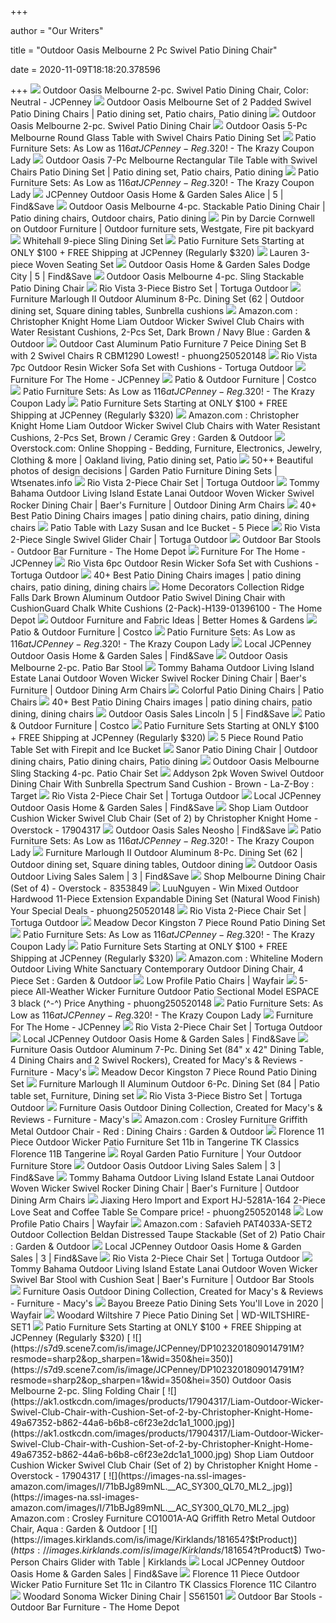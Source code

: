 +++
        
author = "Our Writers"
        
title = "Outdoor Oasis Melbourne 2 Pc Swivel Patio Dining Chair"
        
date = 2020-11-09T18:18:20.378596
        
+++
[ ![](https://s7d9.scene7.com/is/image/JCPenney/DP0803201717125379M?resmode=sharp2&op_sharpen=1&wid=550&hei=550)](https://s7d9.scene7.com/is/image/JCPenney/DP0803201717125379M?resmode=sharp2&op_sharpen=1&wid=550&hei=550) Outdoor Oasis Melbourne 2-pc. Swivel Patio Dining Chair, Color: Neutral -  JCPenney
[ ![](https://i.pinimg.com/originals/a1/54/76/a15476f069064b93f614dbea970d1fc1.jpg)](https://i.pinimg.com/originals/a1/54/76/a15476f069064b93f614dbea970d1fc1.jpg) Outdoor Oasis Melbourne Set of 2 Padded Swivel Patio Dining Chairs | Patio  dining set, Patio chairs, Patio dining
[ ![](https://s7d9.scene7.com/is/image/JCPenney/DP0803201717125379M)](https://s7d9.scene7.com/is/image/JCPenney/DP0803201717125379M) Outdoor Oasis Melbourne 2-pc. Swivel Patio Dining Chair
[ ![](https://s7d9.scene7.com/is/image/JCPenney/DP1116201809013776M?resmode=sharp2&op_sharpen=1&wid=350&hei=350)](https://s7d9.scene7.com/is/image/JCPenney/DP1116201809013776M?resmode=sharp2&op_sharpen=1&wid=350&hei=350) Outdoor Oasis 5-Pc Melbourne Round Glass Table with Swivel Chairs Patio  Dining Set
[ ![](https://prod-cdn-thekrazycouponlady.imgix.net/wp-content/uploads/2019/04/jcpenney-oasis-outdoor-furniture-swivel-chair-set-040419a-1554400177.jpg?auto=compress,format&fit=max)](https://prod-cdn-thekrazycouponlady.imgix.net/wp-content/uploads/2019/04/jcpenney-oasis-outdoor-furniture-swivel-chair-set-040419a-1554400177.jpg?auto=compress,format&fit=max) Patio Furniture Sets: As Low as $116 at JCPenney - Reg.$320! - The Krazy  Coupon Lady
[ ![](https://i.pinimg.com/474x/56/8d/be/568dbeab7ff693e913b7a4e5f0005aa2.jpg)](https://i.pinimg.com/474x/56/8d/be/568dbeab7ff693e913b7a4e5f0005aa2.jpg) Outdoor Oasis 7-Pc Melbourne Rectangular Tile Table with Swivel Chairs  Patio Dining Set | Patio dining set, Patio chairs, Patio dining
[ ![](https://prod-cdn-thekrazycouponlady.imgix.net/wp-content/uploads/2019/04/jcpenney-oasis-outdoor-3-pc-040419b-1554400171.jpg?auto=compress,format&fit=max)](https://prod-cdn-thekrazycouponlady.imgix.net/wp-content/uploads/2019/04/jcpenney-oasis-outdoor-3-pc-040419b-1554400171.jpg?auto=compress,format&fit=max) Patio Furniture Sets: As Low as $116 at JCPenney - Reg.$320! - The Krazy  Coupon Lady
[ ![](http://imagecdn-0.findnsave.com/71/25981376-214x214)](http://imagecdn-0.findnsave.com/71/25981376-214x214) JCPenney Outdoor Oasis Home & Garden Sales Alice | 5 | Find&Save
[ ![](https://i.pinimg.com/474x/f0/16/3a/f0163ab37b9aa7172f0eb9111bc2c931.jpg)](https://i.pinimg.com/474x/f0/16/3a/f0163ab37b9aa7172f0eb9111bc2c931.jpg) Outdoor Oasis Melbourne 4-pc. Stackable Patio Dining Chair | Patio dining  chairs, Outdoor chairs, Patio dining
[ ![](https://i.pinimg.com/originals/78/19/53/781953a5ff331c1314e1e2b72ef6cbb7.jpg)](https://i.pinimg.com/originals/78/19/53/781953a5ff331c1314e1e2b72ef6cbb7.jpg) Pin by Darcie Cornwell on Outdoor Furniture | Outdoor furniture sets,  Westgate, Fire pit backyard
[ ![](https://content.syndigo.com/legacy/sp/a/vYM8Meqo_B.jpg)](https://content.syndigo.com/legacy/sp/a/vYM8Meqo_B.jpg) Whitehall 9-piece Sling Dining Set
[ ![](https://135dip1kp5pb1hxer93f2f2i-wpengine.netdna-ssl.com/wp-content/uploads/2019/04/Site-Template-Page-2d-660x221.jpg)](https://135dip1kp5pb1hxer93f2f2i-wpengine.netdna-ssl.com/wp-content/uploads/2019/04/Site-Template-Page-2d-660x221.jpg) Patio Furniture Sets Starting at ONLY $100 + FREE Shipping at JCPenney  (Regularly $320)
[ ![](https://images.costco-static.com/ImageDelivery/imageService?profileId=12026540&itemId=1902294-847&recipeName=680)](https://images.costco-static.com/ImageDelivery/imageService?profileId=12026540&itemId=1902294-847&recipeName=680) Lauren 3-piece Woven Seating Set
[ ![](http://imagecdn-3.findnsave.com/58/25763587-214x214)](http://imagecdn-3.findnsave.com/58/25763587-214x214) Outdoor Oasis Home & Garden Sales Dodge City | 5 | Find&Save
[ ![](https://s7d9.scene7.com/is/image/JCPenney/DP0818201717210718M)](https://s7d9.scene7.com/is/image/JCPenney/DP0818201717210718M) Outdoor Oasis Melbourne 4-pc. Sling Stackable Patio Dining Chair
[ ![](https://cdn3.volusion.com/jxbvj.ktrsm/v/vspfiles/photos/RIO-3PC-BIS-SET-5.jpg?v-cache=1603457047)](https://cdn3.volusion.com/jxbvj.ktrsm/v/vspfiles/photos/RIO-3PC-BIS-SET-5.jpg?v-cache=1603457047) Rio Vista 3-Piece Bistro Set | Tortuga Outdoor
[ ![](https://i.pinimg.com/564x/cc/ea/b2/cceab2a67b8ec0121ea9beb75e4880eb.jpg)](https://i.pinimg.com/564x/cc/ea/b2/cceab2a67b8ec0121ea9beb75e4880eb.jpg) Furniture Marlough II Outdoor Aluminum 8-Pc. Dining Set (62 | Outdoor  dining set, Square dining tables, Sunbrella cushions
[ ![](https://images-na.ssl-images-amazon.com/images/I/81kewsiC5fL._AC_SL1500_.jpg)](https://images-na.ssl-images-amazon.com/images/I/81kewsiC5fL._AC_SL1500_.jpg) Amazon.com : Christopher Knight Home Liam Outdoor Wicker Swivel Club Chairs  with Water Resistant Cushions, 2-Pcs Set, Dark Brown / Navy Blue : Garden &  Outdoor
[ ![](http://ecx.images-amazon.com/images/I/51cSd3Z9smL.jpg)](http://ecx.images-amazon.com/images/I/51cSd3Z9smL.jpg) Outdoor Cast Aluminum Patio Furniture 7 Peice Dining Set B with 2 Swivel  Chairs R CBM1290 Lowest! - phuong250520148
[ ![](https://cdn3.volusion.com/jxbvj.ktrsm/v/vspfiles/photos/RIO-7PC-SOFA-2.jpg?v-cache=1556887843)](https://cdn3.volusion.com/jxbvj.ktrsm/v/vspfiles/photos/RIO-7PC-SOFA-2.jpg?v-cache=1556887843) Rio Vista 7pc Outdoor Resin Wicker Sofa Set with Cushions - Tortuga Outdoor
[ ![](https://s7d4.scene7.com/is/image/JCPenney/DP0704201907022594M.tif?wid=350&hei=350&op_usm=.4,.8,0,0&resmode=sharp2)](https://s7d4.scene7.com/is/image/JCPenney/DP0704201907022594M.tif?wid=350&hei=350&op_usm=.4,.8,0,0&resmode=sharp2) Furniture For The Home - JCPenney
[ ![](https://images.costco-static.com/ImageDelivery/imageService?profileId=12026540&imageId=1902267-847__1&recipeName=350)](https://images.costco-static.com/ImageDelivery/imageService?profileId=12026540&imageId=1902267-847__1&recipeName=350) Patio & Outdoor Furniture | Costco
[ ![](https://prod-cdn-thekrazycouponlady.imgix.net/wp-content/uploads/2019/04/jcpenney-crosley-3-pc-conversation-set-040419-1554400169.jpg?auto=compress,format&fit=max)](https://prod-cdn-thekrazycouponlady.imgix.net/wp-content/uploads/2019/04/jcpenney-crosley-3-pc-conversation-set-040419-1554400169.jpg?auto=compress,format&fit=max) Patio Furniture Sets: As Low as $116 at JCPenney - Reg.$320! - The Krazy  Coupon Lady
[ ![](https://135dip1kp5pb1hxer93f2f2i-wpengine.netdna-ssl.com/wp-content/uploads/2019/04/Patio-Furniture-Sets-3-660x370.jpg)](https://135dip1kp5pb1hxer93f2f2i-wpengine.netdna-ssl.com/wp-content/uploads/2019/04/Patio-Furniture-Sets-3-660x370.jpg) Patio Furniture Sets Starting at ONLY $100 + FREE Shipping at JCPenney  (Regularly $320)
[ ![](https://images-na.ssl-images-amazon.com/images/I/81PURZphXTL._AC_SL1500_.jpg)](https://images-na.ssl-images-amazon.com/images/I/81PURZphXTL._AC_SL1500_.jpg) Amazon.com : Christopher Knight Home Liam Outdoor Wicker Swivel Club Chairs  with Water Resistant Cushions, 2-Pcs Set, Brown / Ceramic Grey : Garden &  Outdoor
[ ![](https://i.pinimg.com/originals/a3/68/66/a36866a2b3a9ce7cfb8cfce5ec1f8310.jpg)](https://i.pinimg.com/originals/a3/68/66/a36866a2b3a9ce7cfb8cfce5ec1f8310.jpg) Overstock.com: Online Shopping - Bedding, Furniture, Electronics, Jewelry,  Clothing & more | Oakland living, Patio dining set, Patio
[ ![](https://c.shld.net/rpx/i/s/i/spin/10000346/prod_1765513012??hei=64&wid=64&qlt=50)](https://c.shld.net/rpx/i/s/i/spin/10000346/prod_1765513012??hei=64&wid=64&qlt=50) 50++ Beautiful photos of design decisions | Garden Patio Furniture Dining  Sets | Wtsenates.info
[ ![](https://cdn3.volusion.com/jxbvj.ktrsm/v/vspfiles/photos/RIO-2PC-CHAIR-SET-5.jpg?v-cache=1603456985)](https://cdn3.volusion.com/jxbvj.ktrsm/v/vspfiles/photos/RIO-2PC-CHAIR-SET-5.jpg?v-cache=1603456985) Rio Vista 2-Piece Chair Set | Tortuga Outdoor
[ ![](https://imageresizer.furnituredealer.net/img/remote/images.furnituredealer.net/img/products%2Ftommy_bahama_outdoor_living%2Fcolor%2Fisland%20estate%20lanai_3170-13sr%2Bcs3170-13sr-b0.jpg?width=878&height=600&scale=both&trim.threshold=80)](https://imageresizer.furnituredealer.net/img/remote/images.furnituredealer.net/img/products%2Ftommy_bahama_outdoor_living%2Fcolor%2Fisland%20estate%20lanai_3170-13sr%2Bcs3170-13sr-b0.jpg?width=878&height=600&scale=both&trim.threshold=80) Tommy Bahama Outdoor Living Island Estate Lanai Outdoor Woven Wicker Swivel  Rocker Dining Chair | Baer's Furniture | Outdoor Dining Arm Chairs
[ ![](https://i.pinimg.com/236x/e4/fc/52/e4fc520497707e5cf46c45c074fb7ddc.jpg)](https://i.pinimg.com/236x/e4/fc/52/e4fc520497707e5cf46c45c074fb7ddc.jpg) 40+ Best Patio Dining Chairs images | patio dining chairs, patio dining, dining  chairs
[ ![](http://www.furnitureforpatio.com/images/products/detail/mdathena60deluxe.jpg)](http://www.furnitureforpatio.com/images/products/detail/mdathena60deluxe.jpg) Patio Table with Lazy Susan and Ice Bucket - 5 Piece
[ ![](https://cdn3.volusion.com/jxbvj.ktrsm/v/vspfiles/photos/RIO-SWV-GLDR-CHAIR-13.jpg?v-cache=1603887741)](https://cdn3.volusion.com/jxbvj.ktrsm/v/vspfiles/photos/RIO-SWV-GLDR-CHAIR-13.jpg?v-cache=1603887741) Rio Vista 2-Piece Single Swivel Glider Chair | Tortuga Outdoor
[ ![](https://images.homedepot-static.com/productImages/b488bb59-f52d-4d72-83d7-1c01ab738785/svn/nuu-garden-outdoor-bar-stools-db136j-64_400.jpg)](https://images.homedepot-static.com/productImages/b488bb59-f52d-4d72-83d7-1c01ab738785/svn/nuu-garden-outdoor-bar-stools-db136j-64_400.jpg) Outdoor Bar Stools - Outdoor Bar Furniture - The Home Depot
[ ![](https://s7d4.scene7.com/is/image/JCPenney/DP0831201815012767M.tif?wid=350&hei=350&op_usm=.4,.8,0,0&resmode=sharp2)](https://s7d4.scene7.com/is/image/JCPenney/DP0831201815012767M.tif?wid=350&hei=350&op_usm=.4,.8,0,0&resmode=sharp2) Furniture For The Home - JCPenney
[ ![](https://cdn3.volusion.com/jxbvj.ktrsm/v/vspfiles/photos/RIO-6PC-SOFA-2.jpg?v-cache=1556867710)](https://cdn3.volusion.com/jxbvj.ktrsm/v/vspfiles/photos/RIO-6PC-SOFA-2.jpg?v-cache=1556867710) Rio Vista 6pc Outdoor Resin Wicker Sofa Set with Cushions - Tortuga Outdoor
[ ![](https://i.pinimg.com/236x/0b/5d/71/0b5d71c7301ff428733e3596b39808e3.jpg)](https://i.pinimg.com/236x/0b/5d/71/0b5d71c7301ff428733e3596b39808e3.jpg) 40+ Best Patio Dining Chairs images | patio dining chairs, patio dining, dining  chairs
[ ![](https://images.homedepot-static.com/productImages/9fcb4420-c40f-4ede-8136-cc2adbdb9aa4/svn/home-decorators-collection-outdoor-dining-chairs-h139-01396100-64_1000.jpg)](https://images.homedepot-static.com/productImages/9fcb4420-c40f-4ede-8136-cc2adbdb9aa4/svn/home-decorators-collection-outdoor-dining-chairs-h139-01396100-64_1000.jpg) Home Decorators Collection Ridge Falls Dark Brown Aluminum Outdoor Patio  Swivel Dining Chair with CushionGuard Chalk White Cushions (2-Pack)-H139-01396100  - The Home Depot
[ ![](https://imagesvc.meredithcorp.io/v3/mm/image?q=85&c=sc&poi=face&w=550&h=288&url=https%3A%2F%2Fstatic.onecms.io%2Fwp-content%2Fuploads%2Fsites%2F37%2F2016%2F04%2F15213734%2F101787214.jpg)](https://imagesvc.meredithcorp.io/v3/mm/image?q=85&c=sc&poi=face&w=550&h=288&url=https%3A%2F%2Fstatic.onecms.io%2Fwp-content%2Fuploads%2Fsites%2F37%2F2016%2F04%2F15213734%2F101787214.jpg) Outdoor Furniture and Fabric Ideas | Better Homes & Gardens
[ ![](https://images.costco-static.com/ImageDelivery/imageService?profileId=12026540&imageId=100407059-847__1&recipeName=350)](https://images.costco-static.com/ImageDelivery/imageService?profileId=12026540&imageId=100407059-847__1&recipeName=350) Patio & Outdoor Furniture | Costco
[ ![](https://prod-cdn-thekrazycouponlady.imgix.net/wp-content/uploads/2019/04/jcpenney-oasis-outdoor-3-pc-040419a-1554400174.jpg?auto=compress,format&fit=max)](https://prod-cdn-thekrazycouponlady.imgix.net/wp-content/uploads/2019/04/jcpenney-oasis-outdoor-3-pc-040419a-1554400174.jpg?auto=compress,format&fit=max) Patio Furniture Sets: As Low as $116 at JCPenney - Reg.$320! - The Krazy  Coupon Lady
[ ![](http://imagecdn-3.findnsave.com/98/25767815-300x255)](http://imagecdn-3.findnsave.com/98/25767815-300x255) Local JCPenney Outdoor Oasis Home & Garden Sales | Find&Save
[ ![](https://s7d9.scene7.com/is/image/JCPenney/DP0204202007020969M)](https://s7d9.scene7.com/is/image/JCPenney/DP0204202007020969M) Outdoor Oasis Melbourne 2-pc. Patio Bar Stool
[ ![](https://imageresizer.furnituredealer.net/img/remote/images.furnituredealer.net/img/products%2Ftommy_bahama_outdoor_living%2Fcolor%2Fisland%20estate%20lanai_3170-13sr%2Bcs3170-13sr-b0.jpg?w=300&h=300&trim.threshold=80)](https://imageresizer.furnituredealer.net/img/remote/images.furnituredealer.net/img/products%2Ftommy_bahama_outdoor_living%2Fcolor%2Fisland%20estate%20lanai_3170-13sr%2Bcs3170-13sr-b0.jpg?w=300&h=300&trim.threshold=80) Tommy Bahama Outdoor Living Island Estate Lanai Outdoor Woven Wicker Swivel  Rocker Dining Chair | Baer's Furniture | Outdoor Dining Arm Chairs
[ ![](https://scene7.samsclub.com/is/image/samsclub/0019144000119_A?wid=280&hei=280)](https://scene7.samsclub.com/is/image/samsclub/0019144000119_A?wid=280&hei=280) Colorful Patio Dining Chairs | Patio Chairs
[ ![](https://i.pinimg.com/236x/4b/d2/6b/4bd26bb37c6bcbd10148d9a72e97dc0a--outdoor-dining-furniture-patio-dining-sets.jpg)](https://i.pinimg.com/236x/4b/d2/6b/4bd26bb37c6bcbd10148d9a72e97dc0a--outdoor-dining-furniture-patio-dining-sets.jpg) 40+ Best Patio Dining Chairs images | patio dining chairs, patio dining, dining  chairs
[ ![](http://imagecdn-2.findnsave.com/275/25772878-214x214)](http://imagecdn-2.findnsave.com/275/25772878-214x214) Outdoor Oasis Sales Lincoln | 5 | Find&Save
[ ![](https://images.costco-static.com/ImageDelivery/imageService?profileId=12026540&imageId=100323756-847__1&recipeName=350)](https://images.costco-static.com/ImageDelivery/imageService?profileId=12026540&imageId=100323756-847__1&recipeName=350) Patio & Outdoor Furniture | Costco
[ ![](https://135dip1kp5pb1hxer93f2f2i-wpengine.netdna-ssl.com/wp-content/uploads/2019/04/Site-Template-Page-4a-660x210.jpg)](https://135dip1kp5pb1hxer93f2f2i-wpengine.netdna-ssl.com/wp-content/uploads/2019/04/Site-Template-Page-4a-660x210.jpg) Patio Furniture Sets Starting at ONLY $100 + FREE Shipping at JCPenney  (Regularly $320)
[ ![](http://www.furnitureforpatio.com/images/products/detail/mdi1621set.jpg)](http://www.furnitureforpatio.com/images/products/detail/mdi1621set.jpg) 5 Piece Round Patio Table Set with Firepit and Ice Bucket
[ ![](https://i.pinimg.com/originals/87/62/6f/87626ffbc34f971268cb79377aba9052.jpg)](https://i.pinimg.com/originals/87/62/6f/87626ffbc34f971268cb79377aba9052.jpg) Sanor Patio Dining Chair | Outdoor dining chairs, Patio dining chairs, Patio  dining
[ ![](https://s7d9.scene7.com/is/image/JCPenney/DP0831201815012635M)](https://s7d9.scene7.com/is/image/JCPenney/DP0831201815012635M) Outdoor Oasis Melbourne Sling Stacking 4-pc. Patio Chair Set
[ ![](https://target.scene7.com/is/image/Target/GUEST_718d1c2b-4efa-4065-8f15-8ca2b5f5a9d3?wid=488&hei=488&fmt=pjpeg)](https://target.scene7.com/is/image/Target/GUEST_718d1c2b-4efa-4065-8f15-8ca2b5f5a9d3?wid=488&hei=488&fmt=pjpeg) Addyson 2pk Woven Swivel Outdoor Dining Chair With Sunbrella Spectrum Sand  Cushion - Brown - La-Z-Boy : Target
[ ![](https://cdn3.volusion.com/jxbvj.ktrsm/v/vspfiles/photos/RIO-2PC-CHAIR-SET-6.jpg?v-cache=1603456985)](https://cdn3.volusion.com/jxbvj.ktrsm/v/vspfiles/photos/RIO-2PC-CHAIR-SET-6.jpg?v-cache=1603456985) Rio Vista 2-Piece Chair Set | Tortuga Outdoor
[ ![](http://imagecdn-1.findnsave.com/345/26037141-300x255)](http://imagecdn-1.findnsave.com/345/26037141-300x255) Local JCPenney Outdoor Oasis Home & Garden Sales | Find&Save
[ ![](https://ak1.ostkcdn.com/images/products/is/images/direct/6fdd8b09b0ba8b7cbeafee8e204da90c83770425/Liam-Outdoor-Wicker-Swivel-Club-Chair-with-Cushion-%28Set-of-2%29-by-Christopher-Knight-Home.jpg)](https://ak1.ostkcdn.com/images/products/is/images/direct/6fdd8b09b0ba8b7cbeafee8e204da90c83770425/Liam-Outdoor-Wicker-Swivel-Club-Chair-with-Cushion-%28Set-of-2%29-by-Christopher-Knight-Home.jpg) Shop Liam Outdoor Cushion Wicker Swivel Club Chair (Set of 2) by  Christopher Knight Home - Overstock - 17904317
[ ![](http://imagecdn-2.findnsave.com/322/25739770-214x214)](http://imagecdn-2.findnsave.com/322/25739770-214x214) Outdoor Oasis Sales Neosho | Find&Save
[ ![](https://prod-cdn-thekrazycouponlady.imgix.net/wp-content/uploads/2019/04/jcpenney-crosley-3-pc-conversation-loveseat-set-040419-1554400165.jpg?auto=compress,format&fit=max)](https://prod-cdn-thekrazycouponlady.imgix.net/wp-content/uploads/2019/04/jcpenney-crosley-3-pc-conversation-loveseat-set-040419-1554400165.jpg?auto=compress,format&fit=max) Patio Furniture Sets: As Low as $116 at JCPenney - Reg.$320! - The Krazy  Coupon Lady
[ ![](https://i.pinimg.com/474x/b2/72/ff/b272ff98b6e2046e505afe4cd7e90e61.jpg)](https://i.pinimg.com/474x/b2/72/ff/b272ff98b6e2046e505afe4cd7e90e61.jpg) Furniture Marlough II Outdoor Aluminum 8-Pc. Dining Set (62 | Outdoor  dining set, Square dining tables, Outdoor dining
[ ![](http://imagecdn-1.findnsave.com/128/25889297-214x214)](http://imagecdn-1.findnsave.com/128/25889297-214x214) Outdoor Oasis Outdoor Living Sales Salem | 3 | Find&Save
[ ![](https://ak1.ostkcdn.com/images/products/8353849/Melbourne-Dining-Chair-Set-of-4-97941f27-b654-4845-a99d-b34b1a2556fd.jpg)](https://ak1.ostkcdn.com/images/products/8353849/Melbourne-Dining-Chair-Set-of-4-97941f27-b654-4845-a99d-b34b1a2556fd.jpg) Shop Melbourne Dining Chair (Set of 4) - Overstock - 8353849
[ ![](http://ecx.images-amazon.com/images/I/51uxV-0ZziL.jpg)](http://ecx.images-amazon.com/images/I/51uxV-0ZziL.jpg) LuuNguyen - Win Mixed Outdoor Hardwood 11-Piece Extension Expandable Dining  Set (Natural Wood Finish) Your Special Deals - phuong250520148
[ ![](https://cdn3.volusion.com/jxbvj.ktrsm/v/vspfiles/photos/RIO-2PC-CHAIR-SET-3.jpg?v-cache=1603456985)](https://cdn3.volusion.com/jxbvj.ktrsm/v/vspfiles/photos/RIO-2PC-CHAIR-SET-3.jpg?v-cache=1603456985) Rio Vista 2-Piece Chair Set | Tortuga Outdoor
[ ![](http://www.furnitureforpatio.com/images/products/display/md11612622.jpg)](http://www.furnitureforpatio.com/images/products/display/md11612622.jpg) Meadow Decor Kingston 7 Piece Round Patio Dining Set
[ ![](https://prod-cdn-thekrazycouponlady.imgix.net/wp-content/uploads/2019/04/jcpenney-5-pc-oasis-with-ottoman-040419-1554400162.jpg?auto=compress,format&fit=max)](https://prod-cdn-thekrazycouponlady.imgix.net/wp-content/uploads/2019/04/jcpenney-5-pc-oasis-with-ottoman-040419-1554400162.jpg?auto=compress,format&fit=max) Patio Furniture Sets: As Low as $116 at JCPenney - Reg.$320! - The Krazy  Coupon Lady
[ ![](https://135dip1kp5pb1hxer93f2f2i-wpengine.netdna-ssl.com/wp-content/uploads/2019/04/Patio-Furniture-Sets-1-660x410.jpg)](https://135dip1kp5pb1hxer93f2f2i-wpengine.netdna-ssl.com/wp-content/uploads/2019/04/Patio-Furniture-Sets-1-660x410.jpg) Patio Furniture Sets Starting at ONLY $100 + FREE Shipping at JCPenney  (Regularly $320)
[ ![](https://images-na.ssl-images-amazon.com/images/I/71VpC3ayS5L._AC_SY679_.jpg)](https://images-na.ssl-images-amazon.com/images/I/71VpC3ayS5L._AC_SY679_.jpg) Amazon.com : Whiteline Modern Outdoor Living White Sanctuary Contemporary Outdoor  Dining Chair, 4 Piece Set : Garden & Outdoor
[ ![](https://secure.img1-fg.wfcdn.com/im/72531224/resize-h310-w310%5Ecompr-r85/1252/125214341/vega-patio-chair.jpg)](https://secure.img1-fg.wfcdn.com/im/72531224/resize-h310-w310%5Ecompr-r85/1252/125214341/vega-patio-chair.jpg) Low Profile Patio Chairs | Wayfair
[ ![](http://ecx.images-amazon.com/images/I/31EPnZuZkhL.jpg)](http://ecx.images-amazon.com/images/I/31EPnZuZkhL.jpg) 5-piece All-Weather Wicker Furniture Outdoor Patio Sectional Model ESPACE 3  black (^-^) Price Anything - phuong250520148
[ ![](https://prod-cdn-thekrazycouponlady.imgix.net/wp-content/uploads/2019/04/jcpenney-oasis-rocking-chair-conversation-set-040419-1554400607.jpg?auto=compress,format&fit=max)](https://prod-cdn-thekrazycouponlady.imgix.net/wp-content/uploads/2019/04/jcpenney-oasis-rocking-chair-conversation-set-040419-1554400607.jpg?auto=compress,format&fit=max) Patio Furniture Sets: As Low as $116 at JCPenney - Reg.$320! - The Krazy  Coupon Lady
[ ![](https://s7d4.scene7.com/is/image/JCPenney/DP0403201800361526M.tif?wid=350&hei=350&op_usm=.4,.8,0,0&resmode=sharp2)](https://s7d4.scene7.com/is/image/JCPenney/DP0403201800361526M.tif?wid=350&hei=350&op_usm=.4,.8,0,0&resmode=sharp2) Furniture For The Home - JCPenney
[ ![](https://cdn3.volusion.com/jxbvj.ktrsm/v/vspfiles/photos/RIO-2PC-CHAIR-SET-10.jpg?v-cache=1603456985)](https://cdn3.volusion.com/jxbvj.ktrsm/v/vspfiles/photos/RIO-2PC-CHAIR-SET-10.jpg?v-cache=1603456985) Rio Vista 2-Piece Chair Set | Tortuga Outdoor
[ ![](http://imagecdn-3.findnsave.com/261/25730635-300x255)](http://imagecdn-3.findnsave.com/261/25730635-300x255) Local JCPenney Outdoor Oasis Home & Garden Sales | Find&Save
[ ![](https://slimages.macys.com/is/image/MCY/products/7/optimized/1082117_fpx.tif?op_sharpen=1&wid=500&hei=613&fit=fit,1&$filtersm$)](https://slimages.macys.com/is/image/MCY/products/7/optimized/1082117_fpx.tif?op_sharpen=1&wid=500&hei=613&fit=fit,1&$filtersm$) Furniture Oasis Outdoor Aluminum 7-Pc. Dining Set (84" x 42" Dining Table,  4 Dining Chairs and 2 Swivel Rockers), Created for Macy's & Reviews -  Furniture - Macy's
[ ![](http://www.furnitureforpatio.com/images/products/detail/md2623.2.jpg)](http://www.furnitureforpatio.com/images/products/detail/md2623.2.jpg) Meadow Decor Kingston 7 Piece Round Patio Dining Set
[ ![](https://i.pinimg.com/474x/f5/34/23/f53423cc3e2f4a87dbddd708e2f1fb76.jpg)](https://i.pinimg.com/474x/f5/34/23/f53423cc3e2f4a87dbddd708e2f1fb76.jpg) Furniture Marlough II Aluminum Outdoor 6-Pc. Dining Set (84 | Patio table  set, Furniture, Dining set
[ ![](https://cdn3.volusion.com/jxbvj.ktrsm/v/vspfiles/photos/RIO-3PC-BIS-SET-9.jpg?v-cache=1603457047)](https://cdn3.volusion.com/jxbvj.ktrsm/v/vspfiles/photos/RIO-3PC-BIS-SET-9.jpg?v-cache=1603457047) Rio Vista 3-Piece Bistro Set | Tortuga Outdoor
[ ![](https://slimages.macys.com/is/image/MCY/products/5/optimized/16138225_fpx.tif?op_sharpen=1&wid=500&hei=613&fit=fit,1&$filtersm$)](https://slimages.macys.com/is/image/MCY/products/5/optimized/16138225_fpx.tif?op_sharpen=1&wid=500&hei=613&fit=fit,1&$filtersm$) Furniture Oasis Outdoor Dining Collection, Created for Macy's & Reviews -  Furniture - Macy's
[ ![](https://images-na.ssl-images-amazon.com/images/I/713ryk%2BGUeL._AC_SX522_.jpg)](https://images-na.ssl-images-amazon.com/images/I/713ryk%2BGUeL._AC_SX522_.jpg) Amazon.com : Crosley Furniture Griffith Metal Outdoor Chair - Red : Dining  Chairs : Garden & Outdoor
[ ![](https://www.totallyfurniture.com/pub/media/catalog/product/1/8/189-florence-11b-tangerine.jpg)](https://www.totallyfurniture.com/pub/media/catalog/product/1/8/189-florence-11b-tangerine.jpg) Florence 11 Piece Outdoor Wicker Patio Furniture Set 11b in Tangerine TK  Classics Florence 11B Tangerine
[ ![](https://cdn.shopify.com/s/files/1/1260/3949/files/slider-1-milano-7pc_1440x640_crop_center.jpg?v=1572019567)](https://cdn.shopify.com/s/files/1/1260/3949/files/slider-1-milano-7pc_1440x640_crop_center.jpg?v=1572019567) Royal Garden Patio Furniture | Your Outdoor Furniture Store
[ ![](http://imagecdn-3.findnsave.com/272/25842675-214x214)](http://imagecdn-3.findnsave.com/272/25842675-214x214) Outdoor Oasis Outdoor Living Sales Salem | 3 | Find&Save
[ ![](https://imageresizer.furnituredealer.net/img/remote/images.furnituredealer.net/img/products%2Ftommy_bahama_outdoor_living%2Fcolor%2Fisland%20estate%20lanai_3170-13sr%2Bcs3170-13sr-b3.jpg?width=878&height=600&scale=both&trim.threshold=80)](https://imageresizer.furnituredealer.net/img/remote/images.furnituredealer.net/img/products%2Ftommy_bahama_outdoor_living%2Fcolor%2Fisland%20estate%20lanai_3170-13sr%2Bcs3170-13sr-b3.jpg?width=878&height=600&scale=both&trim.threshold=80) Tommy Bahama Outdoor Living Island Estate Lanai Outdoor Woven Wicker Swivel  Rocker Dining Chair | Baer's Furniture | Outdoor Dining Arm Chairs
[ ![](http://ecx.images-amazon.com/images/I/513%2B7A6LReL.jpg)](http://ecx.images-amazon.com/images/I/513%2B7A6LReL.jpg) Jiaxing Hero Import and Export HJ-5281A-164 2-Piece Love Seat and Coffee  Table Se Compare price! - phuong250520148
[ ![](https://secure.img1-fg.wfcdn.com/im/57516406/resize-h310-w310%5Ecompr-r85/7086/70862808/gallagher-low-back-rocker-chat-swivel-patio-chair-with-sunbrella-cushions.jpg)](https://secure.img1-fg.wfcdn.com/im/57516406/resize-h310-w310%5Ecompr-r85/7086/70862808/gallagher-low-back-rocker-chat-swivel-patio-chair-with-sunbrella-cushions.jpg) Low Profile Patio Chairs | Wayfair
[ ![](https://images-na.ssl-images-amazon.com/images/I/71JzdKbSy2L._AC_SX522_.jpg)](https://images-na.ssl-images-amazon.com/images/I/71JzdKbSy2L._AC_SX522_.jpg) Amazon.com : Safavieh PAT4033A-SET2 Outdoor Collection Beldan Distressed  Taupe Stackable (Set of 2) Patio Chair : Garden & Outdoor
[ ![](http://imagecdn-1.findnsave.com/41/25863733-300x255)](http://imagecdn-1.findnsave.com/41/25863733-300x255) Local JCPenney Outdoor Oasis Home & Garden Sales | 3 | Find&Save
[ ![](https://cdn3.volusion.com/jxbvj.ktrsm/v/vspfiles/photos/RIO-2PC-CHAIR-SET-4.jpg?v-cache=1603456985)](https://cdn3.volusion.com/jxbvj.ktrsm/v/vspfiles/photos/RIO-2PC-CHAIR-SET-4.jpg?v-cache=1603456985) Rio Vista 2-Piece Chair Set | Tortuga Outdoor
[ ![](https://imageresizer.furnituredealer.net/img/remote/images.furnituredealer.net/img/products%2Ftommy_bahama_outdoor_living%2Fcolor%2Fisland%20estate%20lanai_3170-16sw%2Bcs3170-16sw-b2.jpg?width=878&height=600&scale=both&trim.threshold=80)](https://imageresizer.furnituredealer.net/img/remote/images.furnituredealer.net/img/products%2Ftommy_bahama_outdoor_living%2Fcolor%2Fisland%20estate%20lanai_3170-16sw%2Bcs3170-16sw-b2.jpg?width=878&height=600&scale=both&trim.threshold=80) Tommy Bahama Outdoor Living Island Estate Lanai Outdoor Woven Wicker Swivel  Bar Stool with Cushion Seat | Baer's Furniture | Outdoor Bar Stools
[ ![](https://slimages.macys.com/is/image/MCY/products/1/optimized/2842011_fpx.tif?op_sharpen=1&wid=500&hei=613&fit=fit,1&$filtersm$)](https://slimages.macys.com/is/image/MCY/products/1/optimized/2842011_fpx.tif?op_sharpen=1&wid=500&hei=613&fit=fit,1&$filtersm$) Furniture Oasis Outdoor Dining Collection, Created for Macy's & Reviews -  Furniture - Macy's
[ ![](https://secure.img1-fg.wfcdn.com/im/91061952/resize-h310-w310%5Ecompr-r85/6574/65748193/lawson-7-piece-dining-set-with-cushions.jpg)](https://secure.img1-fg.wfcdn.com/im/91061952/resize-h310-w310%5Ecompr-r85/6574/65748193/lawson-7-piece-dining-set-with-cushions.jpg) Bayou Breeze Patio Dining Sets You'll Love in 2020 | Wayfair
[ ![](https://www.usaoutdoorfurniture.com/resize/Shared/images/products/woodard/wiltshire/wd-wiltshire-set1.jpg?bw=1000&w=1000&bh=1000&h=1000)](https://www.usaoutdoorfurniture.com/resize/Shared/images/products/woodard/wiltshire/wd-wiltshire-set1.jpg?bw=1000&w=1000&bh=1000&h=1000) Woodard Wiltshire 7 Piece Patio Dining Set | WD-WILTSHIRE-SET1
[ ![](https://135dip1kp5pb1hxer93f2f2i-wpengine.netdna-ssl.com/wp-content/uploads/2019/04/Site-Template-Page-5-660x329.jpg)](https://135dip1kp5pb1hxer93f2f2i-wpengine.netdna-ssl.com/wp-content/uploads/2019/04/Site-Template-Page-5-660x329.jpg) Patio Furniture Sets Starting at ONLY $100 + FREE Shipping at JCPenney  (Regularly $320)
[ ![](https://s7d9.scene7.com/is/image/JCPenney/DP1023201809014791M?resmode=sharp2&op_sharpen=1&wid=350&hei=350)](https://s7d9.scene7.com/is/image/JCPenney/DP1023201809014791M?resmode=sharp2&op_sharpen=1&wid=350&hei=350) Outdoor Oasis Melbourne 2-pc. Sling Folding Chair
[ ![](https://ak1.ostkcdn.com/images/products/17904317/Liam-Outdoor-Wicker-Swivel-Club-Chair-with-Cushion-Set-of-2-by-Christopher-Knight-Home-49a67352-b862-44a6-b6b8-c6f23e2dc1a1_1000.jpg)](https://ak1.ostkcdn.com/images/products/17904317/Liam-Outdoor-Wicker-Swivel-Club-Chair-with-Cushion-Set-of-2-by-Christopher-Knight-Home-49a67352-b862-44a6-b6b8-c6f23e2dc1a1_1000.jpg) Shop Liam Outdoor Cushion Wicker Swivel Club Chair (Set of 2) by  Christopher Knight Home - Overstock - 17904317
[ ![](https://images-na.ssl-images-amazon.com/images/I/71bBJg89mNL.__AC_SY300_QL70_ML2_.jpg)](https://images-na.ssl-images-amazon.com/images/I/71bBJg89mNL.__AC_SY300_QL70_ML2_.jpg) Amazon.com : Crosley Furniture CO1001A-AQ Griffith Retro Metal Outdoor Chair,  Aqua : Garden & Outdoor
[ ![](https://images.kirklands.com/is/image/Kirklands/181654?$tProduct$)](https://images.kirklands.com/is/image/Kirklands/181654?$tProduct$) Two-Person Chairs Glider with Table | Kirklands
[ ![](http://imagecdn-0.findnsave.com/191/26021980-300x255)](http://imagecdn-0.findnsave.com/191/26021980-300x255) Local JCPenney Outdoor Oasis Home & Garden Sales | Find&Save
[ ![](https://www.totallyfurniture.com/pub/media/catalog/product/1/8/189-florence-11c-cilantro.jpg)](https://www.totallyfurniture.com/pub/media/catalog/product/1/8/189-florence-11c-cilantro.jpg) Florence 11 Piece Outdoor Wicker Patio Furniture Set 11c in Cilantro TK  Classics Florence 11C Cilantro
[ ![](https://www.usaoutdoorfurniture.com/resize/Shared/images/products/woodard/sonoma/s561501.jpg?bw=1000&w=1000&bh=1000&h=1000)](https://www.usaoutdoorfurniture.com/resize/Shared/images/products/woodard/sonoma/s561501.jpg?bw=1000&w=1000&bh=1000&h=1000) Woodard Sonoma Wicker Dining Chair | S561501
[ ![](https://images.homedepot-static.com/productImages/55aefbb3-563f-4b54-ac89-19223b54fcec/svn/barton-outdoor-bar-stools-97034-h-64_400.jpg)](https://images.homedepot-static.com/productImages/55aefbb3-563f-4b54-ac89-19223b54fcec/svn/barton-outdoor-bar-stools-97034-h-64_400.jpg) Outdoor Bar Stools - Outdoor Bar Furniture - The Home Depot
